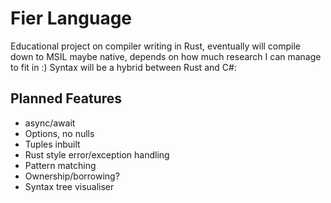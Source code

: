 # Fier Language
Educational project on compiler writing in Rust, eventually will compile down to MSIL maybe native, depends on how much research I can manage to fit in :)
Syntax will be a hybrid between Rust and C#:


## Planned Features
- async/await
- Options, no nulls
- Tuples inbuilt
- Rust style error/exception handling
- Pattern matching
- Ownership/borrowing?
- Syntax tree visualiser
